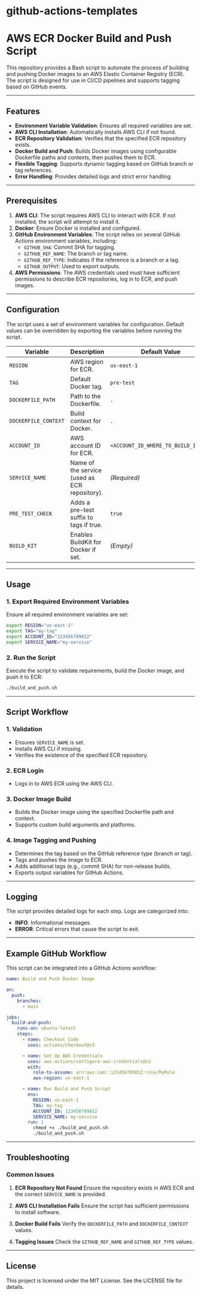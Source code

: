 # github-actions-templates

# AWS ECR Docker Build and Push Script

This repository provides a Bash script to automate the process of building and pushing Docker images to an AWS Elastic Container Registry (ECR). The script is designed for use in CI/CD pipelines and supports tagging based on GitHub events.

---

## Features
- **Environment Variable Validation**: Ensures all required variables are set.
- **AWS CLI Installation**: Automatically installs AWS CLI if not found.
- **ECR Repository Validation**: Verifies that the specified ECR repository exists.
- **Docker Build and Push**: Builds Docker images using configurable Dockerfile paths and contexts, then pushes them to ECR.
- **Flexible Tagging**: Supports dynamic tagging based on GitHub branch or tag references.
- **Error Handling**: Provides detailed logs and strict error handling.

---

## Prerequisites

1. **AWS CLI**: The script requires AWS CLI to interact with ECR. If not installed, the script will attempt to install it.
2. **Docker**: Ensure Docker is installed and configured.
3. **GitHub Environment Variables**: The script relies on several GitHub Actions environment variables, including:
   - `GITHUB_SHA`: Commit SHA for tagging.
   - `GITHUB_REF_NAME`: The branch or tag name.
   - `GITHUB_REF_TYPE`: Indicates if the reference is a branch or a tag.
   - `GITHUB_OUTPUT`: Used to export outputs.
4. **AWS Permissions**: The AWS credentials used must have sufficient permissions to describe ECR repositories, log in to ECR, and push images.

---

## Configuration

The script uses a set of environment variables for configuration. Default values can be overridden by exporting the variables before running the script.

| Variable           | Description                                      | Default Value               |
|--------------------|--------------------------------------------------|-----------------------------|
| `REGION`           | AWS region for ECR.                             | `us-east-1`                |
| `TAG`              | Default Docker tag.                             | `pre-test`                 |
| `DOCKERFILE_PATH`  | Path to the Dockerfile.                         | `.`                         |
| `DOCKERFILE_CONTEXT` | Build context for Docker.                     | `.`                         |
| `ACCOUNT_ID`       | AWS account ID for ECR.                         | `<ACCOUNT_ID_WHERE_TO_BUILD_IMAGE>` |
| `SERVICE_NAME`     | Name of the service (used as ECR repository).   | *(Required)*               |
| `PRE_TEST_CHECK`   | Adds a pre-test suffix to tags if true.         | `true`                     |
| `BUILD_KIT`        | Enables BuildKit for Docker if set.             | *(Empty)*                  |

---

## Usage

### 1. Export Required Environment Variables

Ensure all required environment variables are set:
```bash
export REGION="us-east-1"
export TAG="my-tag"
export ACCOUNT_ID="123456789012"
export SERVICE_NAME="my-service"
```

### 2. Run the Script

Execute the script to validate requirements, build the Docker image, and push it to ECR:
```bash
./build_and_push.sh
```

---

## Script Workflow

### 1. **Validation**
- Ensures `SERVICE_NAME` is set.
- Installs AWS CLI if missing.
- Verifies the existence of the specified ECR repository.

### 2. **ECR Login**
- Logs in to AWS ECR using the AWS CLI.

### 3. **Docker Image Build**
- Builds the Docker image using the specified Dockerfile path and context.
- Supports custom build arguments and platforms.

### 4. **Image Tagging and Pushing**
- Determines the tag based on the GitHub reference type (branch or tag).
- Tags and pushes the image to ECR.
- Adds additional tags (e.g., commit SHA) for non-release builds.
- Exports output variables for GitHub Actions.

---

## Logging

The script provides detailed logs for each step. Logs are categorized into:
- **INFO**: Informational messages.
- **ERROR**: Critical errors that cause the script to exit.

---

## Example GitHub Workflow

This script can be integrated into a GitHub Actions workflow:

```yaml
name: Build and Push Docker Image

on:
  push:
    branches:
      - main

jobs:
  build-and-push:
    runs-on: ubuntu-latest
    steps:
      - name: Checkout Code
        uses: actions/checkout@v3

      - name: Set Up AWS Credentials
        uses: aws-actions/configure-aws-credentials@v2
        with:
          role-to-assume: arn:aws:iam::123456789012:role/MyRole
          aws-region: us-east-1

      - name: Run Build and Push Script
        env:
          REGION: us-east-1
          TAG: my-tag
          ACCOUNT_ID: 123456789012
          SERVICE_NAME: my-service
        run: |
          chmod +x ./build_and_push.sh
          ./build_and_push.sh
```

---

## Troubleshooting

### Common Issues

1. **ECR Repository Not Found**
   Ensure the repository exists in AWS ECR and the correct `SERVICE_NAME` is provided.

2. **AWS CLI Installation Fails**
   Ensure the script has sufficient permissions to install software.

3. **Docker Build Fails**
   Verify the `DOCKERFILE_PATH` and `DOCKERFILE_CONTEXT` values.

4. **Tagging Issues**
   Check the `GITHUB_REF_NAME` and `GITHUB_REF_TYPE` values.

---

## License

This project is licensed under the MIT License. See the LICENSE file for details.

